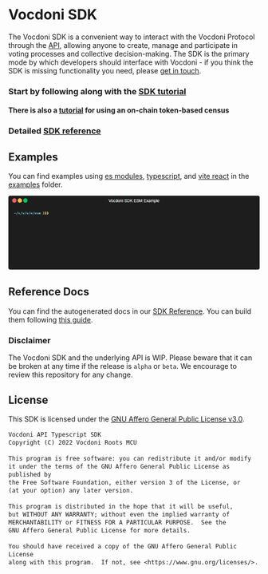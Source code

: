 # Vocdoni SDK 

The Vocdoni SDK is a convenient way to interact with the Vocdoni Protocol through the [API][vocdoni-api], allowing anyone to create, manage and participate in voting processes and collective decision-making. The SDK is the primary mode by which developers should interface with Vocdoni - if you think the SDK is missing functionality you need, please [get in touch][chat]. 

### Start by following along with the [SDK tutorial][tutorial]

#### There is also a [tutorial](/sdk/integration-details/census-types/on-chain#tutorial) for using an on-chain token-based census

### Detailed [SDK reference][reference]


## Examples

You can find examples using [es modules][example-esm], [typescript][example-ts], and [vite react][example-vite-react] in the [examples] folder.

![example-esm demo][esm-gif]

## Reference Docs

You can find the autogenerated docs in our [SDK Reference][reference]. You can build them following [this guide][builddocs].

### Disclaimer

The Vocdoni SDK and the underlying API is WIP. Please beware that it can be broken
at any time if the release is `alpha` or `beta`. We encourage to review this
repository for any change.

## License

This SDK is licensed under the [GNU Affero General Public License v3.0][license].

    Vocdoni API Typescript SDK
    Copyright (C) 2022 Vocdoni Roots MCU

    This program is free software: you can redistribute it and/or modify
    it under the terms of the GNU Affero General Public License as published by
    the Free Software Foundation, either version 3 of the License, or
    (at your option) any later version.

    This program is distributed in the hope that it will be useful,
    but WITHOUT ANY WARRANTY; without even the implied warranty of
    MERCHANTABILITY or FITNESS FOR A PARTICULAR PURPOSE.  See the
    GNU Affero General Public License for more details.

    You should have received a copy of the GNU Affero General Public License
    along with this program.  If not, see <https://www.gnu.org/licenses/>.

[examples]: https://github.com/vocdoni/vocdoni-sdk/blob/main/examples
[example-esm]: https://github.com/vocdoni/vocdoni-sdk/blob/main/examples/esm
[example-ts]: https://github.com/vocdoni/vocdoni-sdk/blob/main/examples/typescript
[example-vite-react]: https://github.com/vocdoni/vocdoni-sdk/blob/main/examples/vite-react-app
[builddocs]: https://github.com/vocdoni/vocdoni-sdk/blob/main/docs/README.md
[chat]: https://chat.vocdoni.io
[esm-gif]: https://raw.githubusercontent.com/vocdoni/vocdoni-sdk/main/examples/esm/esm.gif
[reference]: /sdk/reference/modules
[tutorial]: /sdk/tutorial
[vocdoni-api]: /vocdoni-api/vocdoni-api
[license]: https://github.com/vocdoni/vocdoni-sdk/blob/main/LICENSE